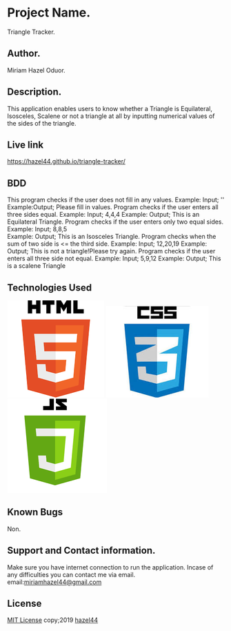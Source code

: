 # Project Name.
Triangle Tracker.
## Author.
Miriam Hazel Oduor.
## Description.
This application enables users to know whether a Triangle is Equilateral, Isosceles, Scalene
or not a triangle at all by inputting numerical values of the sides of the triangle.
## Live link
https://hazel44.github.io/triangle-tracker/
## BDD
This program checks if the user does not fill in any values.
Example: Input; ''
Example:Output; Please fill in values.
Program checks if the user enters all three sides equal.
Example: Input; 4,4,4
Example: Output; This is an Equilateral Triangle.
Program checks if the user enters only two equal sides.
Example: Input; 8,8,5  
Example: Output;  This is an Isosceles Triangle.
Program checks when the sum of two side is <= the third side.
Example: Input; 12,20,19
Example: Output; This is not a triangle!Please try again.
Program checks if the user enters all three side not equal.
Example: Input; 5,9,12
Example: Output; This is a scalene Triangle
## Technologies Used
<img src="images/html.jpeg"> <img src="images/css.jpeg"> <img src="images/js.jpeg">
## Known Bugs
Non.
## Support and Contact information.
Make sure you have internet connection to run the application.
Incase of any difficulties you can contact me via email.
email:miriamhazel44@gmail.com
## License
[MIT License](https://choosealicense.com/licenses/mit/#) copy;2019 [hazel44](https://github.com/hazel44/)
